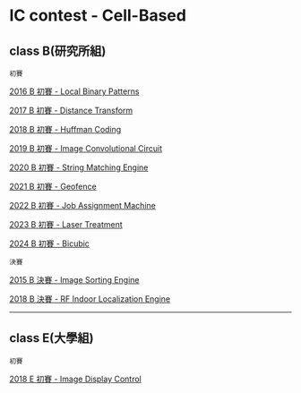 # IC contest - Cell-Based

## class B(研究所組)

`初賽`

[2016 B 初賽 - Local Binary Patterns](https://github.com/HUAIJIE0314/IC_Contest/tree/main/2016_B_pre)

[2017 B 初賽 - Distance Transform](https://github.com/HUAIJIE0314/IC-Contest/tree/main/2017_B_pre)

[2018 B 初賽 - Huffman Coding](https://github.com/HUAIJIE0314/IC-Contest/tree/main/2018_B_pre)

[2019 B 初賽 - Image Convolutional Circuit](https://github.com/HUAIJIE0314/IC-Contest/tree/main/2019_B_pre)

[2020 B 初賽 - String Matching Engine](https://github.com/HUAIJIE0314/IC-Contest/tree/main/2020_B_pre)

[2021 B 初賽 - Geofence](https://github.com/HUAIJIE0314/IC-Contest/tree/main/2021_B_pre)

[2022 B 初賽 - Job Assignment Machine](https://github.com/HUAIJIE0314/IC-Contest/tree/main/2022_B_pre)

[2023 B 初賽 - Laser Treatment](https://github.com/HUAIJIE0314/IC-Contest/tree/main/2023_B_pre)

[2024 B 初賽 - Bicubic](https://github.com/HUAIJIE0314/IC_Contest/tree/main/2024_B_pre)

`決賽`

[2015 B 決賽 - Image Sorting Engine](https://github.com/HUAIJIE0314/IC-Contest/tree/main/2015_B_final)

[2018 B 決賽 - RF Indoor Localization Engine](https://github.com/HUAIJIE0314/IC_Contest/tree/main/2018_B_final)

---

## class E(大學組)

`初賽`

[2018 E 初賽 - Image Display Control](https://github.com/HUAIJIE0314/IC_Contest/tree/main/2018_E_pre)

<!--

## class E(大學組)
`初賽`

[2018 E 初賽 - ]()

[2021 E 初賽 - ]()

[2022 E 初賽 - ]()


`決賽`


[2018 E 決賽_Old - ]()

[2018 E 決賽_New - ]()

[2019 E 決賽 - ]()

-->
